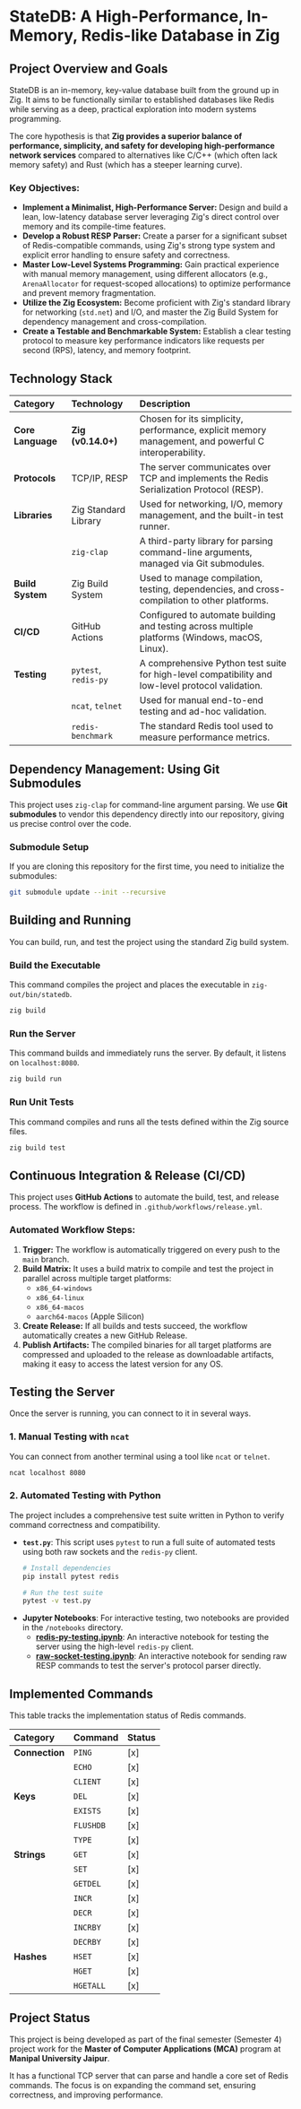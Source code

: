 # StateDB: A High-Performance, In-Memory, Redis-like Database in Zig

## Project Overview and Goals

StateDB is an in-memory, key-value database built from the ground up in Zig. It aims to be functionally similar to established databases like Redis while serving as a deep, practical exploration into modern systems programming.

The core hypothesis is that **Zig provides a superior balance of performance, simplicity, and safety for developing high-performance network services** compared to alternatives like C/C++ (which often lack memory safety) and Rust (which has a steeper learning curve).

### Key Objectives:
* **Implement a Minimalist, High-Performance Server:** Design and build a lean, low-latency database server leveraging Zig's direct control over memory and its compile-time features.
* **Develop a Robust RESP Parser:** Create a parser for a significant subset of Redis-compatible commands, using Zig's strong type system and explicit error handling to ensure safety and correctness.
* **Master Low-Level Systems Programming:** Gain practical experience with manual memory management, using different allocators (e.g., `ArenaAllocator` for request-scoped allocations) to optimize performance and prevent memory fragmentation.
* **Utilize the Zig Ecosystem:** Become proficient with Zig's standard library for networking (`std.net`) and I/O, and master the Zig Build System for dependency management and cross-compilation.
* **Create a Testable and Benchmarkable System:** Establish a clear testing protocol to measure key performance indicators like requests per second (RPS), latency, and memory footprint.

## Technology Stack

| Category | Technology | Description |
| :--- | :--- | :--- |
| **Core Language** | **Zig (v0.14.0+)** | Chosen for its simplicity, performance, explicit memory management, and powerful C interoperability. |
| **Protocols** | TCP/IP, RESP | The server communicates over TCP and implements the Redis Serialization Protocol (RESP). |
| **Libraries** | Zig Standard Library | Used for networking, I/O, memory management, and the built-in test runner. |
| | `zig-clap` | A third-party library for parsing command-line arguments, managed via Git submodules. |
| **Build System** | Zig Build System | Used to manage compilation, testing, dependencies, and cross-compilation to other platforms. |
| **CI/CD** | GitHub Actions | Configured to automate building and testing across multiple platforms (Windows, macOS, Linux). |
| **Testing** | `pytest`, `redis-py` | A comprehensive Python test suite for high-level compatibility and low-level protocol validation. |
| | `ncat`, `telnet` | Used for manual end-to-end testing and ad-hoc validation. |
| | `redis-benchmark` | The standard Redis tool used to measure performance metrics. |

## Dependency Management: Using Git Submodules

This project uses `zig-clap` for command-line argument parsing. We use **Git submodules** to vendor this dependency directly into our repository, giving us precise control over the code.

### Submodule Setup

If you are cloning this repository for the first time, you need to initialize the submodules:
```bash
git submodule update --init --recursive
````

## Building and Running

You can build, run, and test the project using the standard Zig build system.

### Build the Executable

This command compiles the project and places the executable in `zig-out/bin/statedb`.

```bash
zig build
```

### Run the Server

This command builds and immediately runs the server. By default, it listens on `localhost:8080`.

```bash
zig build run
```

### Run Unit Tests

This command compiles and runs all the tests defined within the Zig source files.

```bash
zig build test
```

## Continuous Integration & Release (CI/CD)

This project uses **GitHub Actions** to automate the build, test, and release process. The workflow is defined in `.github/workflows/release.yml`.

### Automated Workflow Steps:

1.  **Trigger:** The workflow is automatically triggered on every push to the `main` branch.
2.  **Build Matrix:** It uses a build matrix to compile and test the project in parallel across multiple target platforms:
      * `x86_64-windows`
      * `x86_64-linux`
      * `x86_64-macos`
      * `aarch64-macos` (Apple Silicon)
3.  **Create Release:** If all builds and tests succeed, the workflow automatically creates a new GitHub Release.
4.  **Publish Artifacts:** The compiled binaries for all target platforms are compressed and uploaded to the release as downloadable artifacts, making it easy to access the latest version for any OS.

## Testing the Server

Once the server is running, you can connect to it in several ways.

### 1\. Manual Testing with `ncat`

You can connect from another terminal using a tool like `ncat` or `telnet`.

```bash
ncat localhost 8080
```

### 2\. Automated Testing with Python

The project includes a comprehensive test suite written in Python to verify command correctness and compatibility.

  * **`test.py`**: This script uses `pytest` to run a full suite of automated tests using both raw sockets and the `redis-py` client.
    ```bash
    # Install dependencies
    pip install pytest redis

    # Run the test suite
    pytest -v test.py
    ```
  * **Jupyter Notebooks**: For interactive testing, two notebooks are provided in the `/notebooks` directory.
      * **[redis-py-testing.ipynb](notebooks/redis-py-testing.ipynb)**: An interactive notebook for testing the server using the high-level `redis-py` client.
      * **[raw-socket-testing.ipynb](notebooks/raw-socket-testing.ipynb)**: An interactive notebook for sending raw RESP commands to test the server's protocol parser directly.

## Implemented Commands

This table tracks the implementation status of Redis commands.

| Category | Command | Status |
| :--- | :--- | :--- |
| **Connection** | `PING` | [x] |
| | `ECHO` | [x] |
| | `CLIENT` | [x] |
| **Keys** | `DEL` | [x] |
| | `EXISTS` | [x] |
| | `FLUSHDB` | [x] |
| | `TYPE` | [x] |
| **Strings** | `GET` | [x] |
| | `SET` | [x] |
| | `GETDEL` | [x] |
| | `INCR` | [x] |
| | `DECR` | [x] |
| | `INCRBY` | [x] |
| | `DECRBY` | [x] |
| **Hashes** | `HSET` | [x] |
| | `HGET` | [x] |
| | `HGETALL` | [x] |


## Project Status

This project is being developed as part of the final semester (Semester 4) project work for the **Master of Computer Applications (MCA)** program at **Manipal University Jaipur**.

It has a functional TCP server that can parse and handle a core set of Redis commands. The focus is on expanding the command set, ensuring correctness, and improving performance.